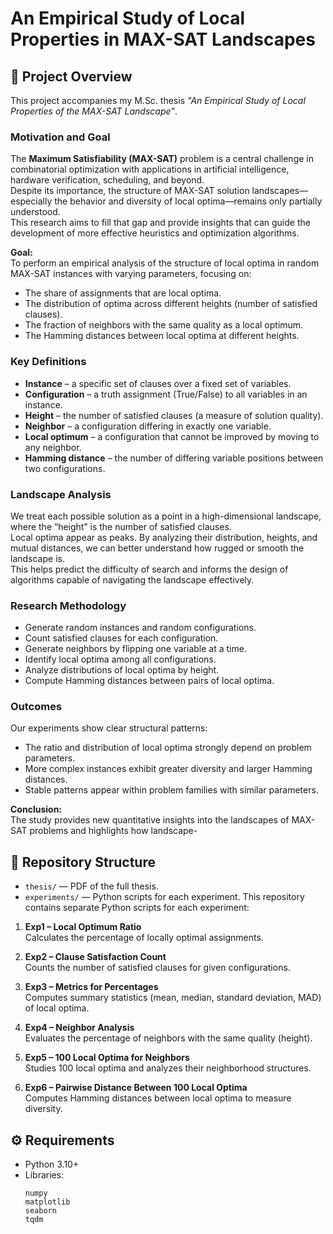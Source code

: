 # An Empirical Study of Local Properties in MAX-SAT Landscapes

## 📖 Project Overview

This project accompanies my M.Sc. thesis *"An Empirical Study of Local Properties of the MAX-SAT Landscape"*.

### Motivation and Goal
The **Maximum Satisfiability (MAX-SAT)** problem is a central challenge in combinatorial optimization with applications in artificial intelligence, hardware verification, scheduling, and beyond.  
Despite its importance, the structure of MAX-SAT solution landscapes—especially the behavior and diversity of local optima—remains only partially understood.  
This research aims to fill that gap and provide insights that can guide the development of more effective heuristics and optimization algorithms.

**Goal:**  
To perform an empirical analysis of the structure of local optima in random MAX-SAT instances with varying parameters, focusing on:

- The share of assignments that are local optima.  
- The distribution of optima across different heights (number of satisfied clauses).  
- The fraction of neighbors with the same quality as a local optimum.  
- The Hamming distances between local optima at different heights.

### Key Definitions
- **Instance** – a specific set of clauses over a fixed set of variables.  
- **Configuration** – a truth assignment (True/False) to all variables in an instance.  
- **Height** – the number of satisfied clauses (a measure of solution quality).  
- **Neighbor** – a configuration differing in exactly one variable.  
- **Local optimum** – a configuration that cannot be improved by moving to any neighbor.  
- **Hamming distance** – the number of differing variable positions between two configurations.  

### Landscape Analysis
We treat each possible solution as a point in a high-dimensional landscape, where the “height” is the number of satisfied clauses.  
Local optima appear as peaks. By analyzing their distribution, heights, and mutual distances, we can better understand how rugged or smooth the landscape is.  
This helps predict the difficulty of search and informs the design of algorithms capable of navigating the landscape effectively.

### Research Methodology
- Generate random instances and random configurations.  
- Count satisfied clauses for each configuration.  
- Generate neighbors by flipping one variable at a time.  
- Identify local optima among all configurations.  
- Analyze distributions of local optima by height.  
- Compute Hamming distances between pairs of local optima.  

### Outcomes
Our experiments show clear structural patterns:
- The ratio and distribution of local optima strongly depend on problem parameters.  
- More complex instances exhibit greater diversity and larger Hamming distances.  
- Stable patterns appear within problem families with similar parameters.  

**Conclusion:**  
The study provides new quantitative insights into the landscapes of MAX-SAT problems and highlights how landscape-

## 📂 Repository Structure

- `thesis/` — PDF of the full thesis.
- `experiments/` — Python scripts for each experiment.
This repository contains separate Python scripts for each experiment:

1. **Exp1 – Local Optimum Ratio**  
   Calculates the percentage of locally optimal assignments.

2. **Exp2 – Clause Satisfaction Count**  
   Counts the number of satisfied clauses for given configurations.

3. **Exp3 – Metrics for Percentages**  
   Computes summary statistics (mean, median, standard deviation, MAD) of local optima.

4. **Exp4 – Neighbor Analysis**  
   Evaluates the percentage of neighbors with the same quality (height).

5. **Exp5 – 100 Local Optima for Neighbors**  
   Studies 100 local optima and analyzes their neighborhood structures.

6. **Exp6 – Pairwise Distance Between 100 Local Optima**  
   Computes Hamming distances between local optima to measure diversity.

## ⚙️ Requirements

- Python 3.10+
- Libraries:
  ```text
  numpy
  matplotlib
  seaborn
  tqdm

